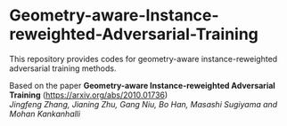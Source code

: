# Geometry-aware-Instance-reweighted-Adversarial-Training

This repository provides codes for geometry-aware instance-reweighted adversarial training methods. 

Based on the paper **Geometry-aware Instance-reweighted Adversarial Training** 
(https://arxiv.org/abs/2010.01736) <br/>
*Jingfeng Zhang, Jianing Zhu, Gang Niu, Bo Han, Masashi Sugiyama and Mohan Kankanhalli*
